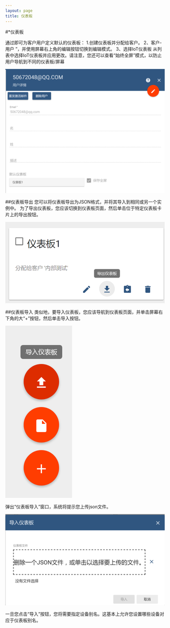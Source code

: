 ```yaml
---
layout: page
title: 仪表板
---
```


#*仪表板

通过即可为客户用户定义默认的仪表板：
1.创建仪表板并分配给客户。
2、客户-用户 ”，并使用屏幕右上角的编辑按钮切换到编辑模式。
3、选择IoT仪表板
从列表中选择IoT仪表板并应用更改。请注意，您还可以查看“始终全屏”模式，以防止用户导航到不同的仪表板/屏幕 

![仪表板](/images/ui-dashboard-1.png)

##仪表板导出
您可以将仪表板导出为JSON格式，并将其导入到相同或另一个实例中。
为了导出仪表板，您应该切换到仪表板页面，然后单击位于特定仪表板卡片上的导出按钮。

![仪表板](/images/ui-dashboard-2.png)

##仪表板导入
类似地，要导入仪表板，您应该导航到仪表板页面，并单击屏幕右下角的大“+”按钮，然后单击导入按钮。

![仪表板](/images/ui-dashboard-3.png)

 弹出“仪表板导入”窗口，系统将提示您上传json文件。

![仪表板](/images/ui-dashboard-4.png)

 一旦您点击“导入”按钮，您将需要指定设备别名。这基本上允许您设置哪些设备对应于仪表板别名。